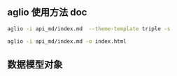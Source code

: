 ## aglio 使用方法 doc
```bash
aglio -i api_md/index.md  --theme-template triple -s

aglio -i api_md/index.md -o index.html

```

## 数据模型对象

<!-- include(后台_产品接口.md) -->
<!-- include(后台_品类接口.md) -->
<!-- include(后台_用户接口.md) -->
<!-- include(后台_统计接口.md) -->
<!-- include(后台_订单接口.md) -->
<!-- include(门户_产品接口.md) -->
<!-- include(门户_支付接口.md) -->
<!-- include(门户_收货地址接口.md) -->
<!-- include(门户_用户接口.md) -->
<!-- include(门户_订单接口.md) -->
<!-- include(门户_购物车接口.mdn) -->
